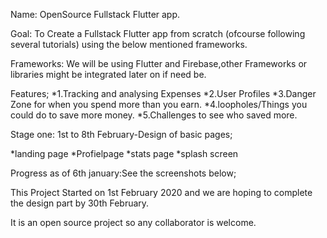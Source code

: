 Name: OpenSource Fullstack Flutter app.

Goal: To Create a Fullstack Flutter app from scratch (ofcourse following several tutorials) using the below mentioned frameworks.

Frameworks: We will be using Flutter and Firebase,other Frameworks or libraries might be integrated later on if need be.

Features; *1.Tracking and analysing Expenses *2.User Profiles *3.Danger Zone for when you spend more than you earn. *4.loopholes/Things you could do to save more money. *5.Challenges to see who saved more.

Stage one: 1st to 8th February-Design of basic pages;

*landing page *Profielpage *stats page *splash screen


Progress as of 6th january:See the screenshots below;




This Project Started on 1st February 2020 and we are hoping to complete the design part by 30th February.

It is an open source project so any collaborator is welcome.
